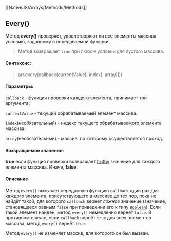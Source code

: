 [[NativeJS/Arrays/Methods/Methods]]
## Every()
Метод **every()** проверяет, удовлетворяют ли все элементы массива условию, заданному в передаваемой функции.

> Метод возвращает `true` при любом условии для пустого массива.

#### Синтаксис: 
> arr.every(callback(currentValue[, index[, array]]))

#### Параметры:
`callback` - функция проверки каждого элемента, принимает три аргумента:

`currentValue` - текущий обрабатываемый элемент массива.

`index`(необязательный) - индекс текущего обрабатываемого элемента массива.

`array`(необязательный) - массив, по которому осуществляется проход.

#### Возвращаемое значение:
**true** если функция проверки возвращает [truthy](https://developer.mozilla.org/ru/docs/Glossary/Truthy) значение для каждого элемента массива. Иначе, **false**.

#### Описание
Метод `every()` вызывает переданную функцию `callback` один раз для каждого элемента, присутствующего в массиве до тех пор, пока не найдёт такой, для которого `callback` вернёт _ложное_ значение (значение, становящееся равным `false` при приведении его к типу [`Boolean`](https://developer.mozilla.org/ru/docs/Web/JavaScript/Reference/Global_Objects/Boolean)). Если такой элемент найден, метод `every()` немедленно вернёт `false`. В противном случае, если `callback` вернёт `true` для всех элементов массива, метод `every()` вернёт `true`.

Метод `every()` не изменяет массив, для которого он был вызван.


